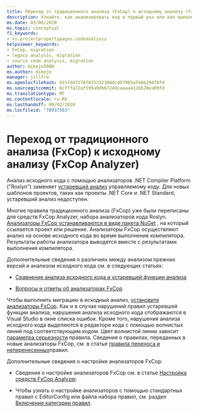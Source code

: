 ```yaml
---
title: Переход от традиционного анализа (FxCop) к исходному анализу (FxCop Analyzer)
description: Узнайте, как анализировать код в первый раз или как выполнить миграцию из двоичного анализа (FxCop) к новому способу анализа управляемого кода с помощью анализа источника (FxCop Analyzer).
ms.date: 03/06/2020
ms.topic: conceptual
f1_keywords:
- vs.projectpropertypages.codeanalysis
helpviewer_keywords:
- FxCop, migration
- legacy analysis, migration
- source code analysis, migration
author: mikejo5000
ms.author: mikejo
manager: jillfra
ms.openlocfilehash: 9157d47278f835232308dc497965afebb294f8fd
ms.sourcegitcommit: 6cfffa72af599a9d667249caaaa411bb28ea69fd
ms.translationtype: MT
ms.contentlocale: ru-RU
ms.lasthandoff: 09/02/2020
ms.locfileid: "78937563"
---
```

# <a name="migrate-from-legacy-analysis-fxcop-to-source-analysis-fxcop-analyzers"></a>Переход от традиционного анализа (FxCop) к исходному анализу (FxCop Analyzer)

Анализ исходного кода с помощью анализаторов .NET Compiler Platform ("Roslyn") заменяет [устаревший анализ](../code-quality/code-analysis-for-managed-code-overview.md) управляемому коду. Для новых шаблонов проектов, таких как проекты .NET Core и .NET Standard, устаревший анализ недоступен.

Многие правила традиционного анализа (FxCop) уже были переписаны для средств FxCop Analyzer, набора анализаторов кода Roslyn. [Анализаторы FxCop устанавливаются в виде пакета NuGet](install-fxcop-analyzers.md#nuget-package) , на который ссылается проект или решение. Анализаторы FxCop осуществляют анализ на основе исходного кода во время выполнения компилятора. Результаты работы анализатора выводятся вместе с результатами выполнения компилятора.

Дополнительные сведения о различиях между анализом прежних версий и анализом исходного кода см. в следующих статьях:

- [Сравнение анализа исходного кода и устаревшей функции анализа](../code-quality/roslyn-analyzers-overview.md#source-code-analysis-versus-legacy-analysis)

- [Вопросы и ответы об анализаторах FxCop](../code-quality/fxcop-analyzers-faq.md)

Чтобы выполнить миграцию в исходный анализ, [установите анализаторы FxCop](../code-quality/install-fxcop-analyzers.md). Как и в случае нарушений правил устаревшей функции анализа, нарушения анализа исходного кода отображаются в Visual Studio в окне списка ошибок. Кроме того, нарушения анализа исходного кода выделяются в редакторе кода с помощью *волнистых линий* под соответствующим кодом. Цвет волнистой линии зависит [параметра серьезности](../code-quality/use-roslyn-analyzers.md#rule-severity) правила. Сведения о правилах, переданных в новые анализаторы FxCop, см. в статье [правила переноса и неперенесенных](../code-quality/fxcop-rule-port-status.md)правил.

Дополнительные сведения о настройке анализаторов FxCop:

- Сведения о настройке анализаторов FxCop см. в статье [Настройка средств FxCop Analyzer](../code-quality/configure-fxcop-analyzers.md).

- Чтобы узнать о настройке анализаторов с помощью стандартных правил с EditorConfig или файла набора правил, см. раздел [Включение категории правил](../code-quality/analyzer-rule-sets.md).